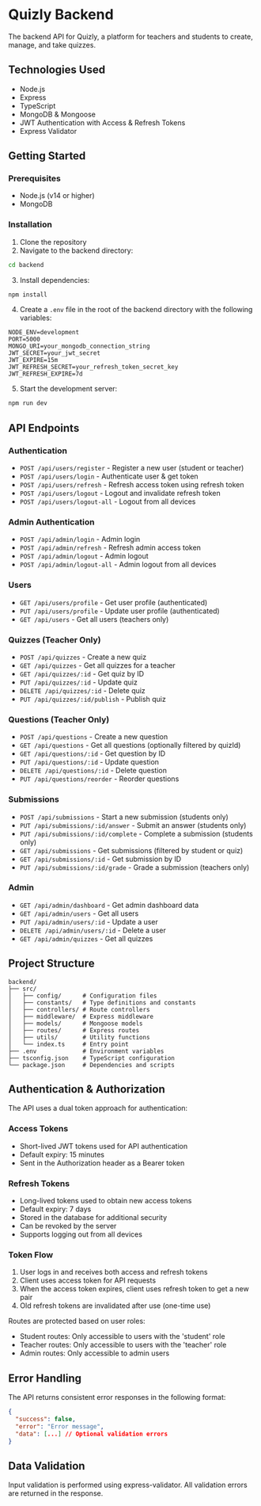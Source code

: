 # Quizly Backend

The backend API for Quizly, a platform for teachers and students to create, manage, and take quizzes.

## Technologies Used

- Node.js
- Express
- TypeScript
- MongoDB & Mongoose
- JWT Authentication with Access & Refresh Tokens
- Express Validator

## Getting Started

### Prerequisites

- Node.js (v14 or higher)
- MongoDB

### Installation

1. Clone the repository
2. Navigate to the backend directory:

```bash
cd backend
```

3. Install dependencies:

```bash
npm install
```

4. Create a `.env` file in the root of the backend directory with the following variables:

```
NODE_ENV=development
PORT=5000
MONGO_URI=your_mongodb_connection_string
JWT_SECRET=your_jwt_secret
JWT_EXPIRE=15m
JWT_REFRESH_SECRET=your_refresh_token_secret_key
JWT_REFRESH_EXPIRE=7d
```

5. Start the development server:

```bash
npm run dev
```

## API Endpoints

### Authentication

- `POST /api/users/register` - Register a new user (student or teacher)
- `POST /api/users/login` - Authenticate user & get token
- `POST /api/users/refresh` - Refresh access token using refresh token
- `POST /api/users/logout` - Logout and invalidate refresh token
- `POST /api/users/logout-all` - Logout from all devices

### Admin Authentication

- `POST /api/admin/login` - Admin login
- `POST /api/admin/refresh` - Refresh admin access token
- `POST /api/admin/logout` - Admin logout
- `POST /api/admin/logout-all` - Admin logout from all devices

### Users

- `GET /api/users/profile` - Get user profile (authenticated)
- `PUT /api/users/profile` - Update user profile (authenticated)
- `GET /api/users` - Get all users (teachers only)

### Quizzes (Teacher Only)

- `POST /api/quizzes` - Create a new quiz
- `GET /api/quizzes` - Get all quizzes for a teacher
- `GET /api/quizzes/:id` - Get quiz by ID
- `PUT /api/quizzes/:id` - Update quiz
- `DELETE /api/quizzes/:id` - Delete quiz
- `PUT /api/quizzes/:id/publish` - Publish quiz

### Questions (Teacher Only)

- `POST /api/questions` - Create a new question
- `GET /api/questions` - Get all questions (optionally filtered by quizId)
- `GET /api/questions/:id` - Get question by ID
- `PUT /api/questions/:id` - Update question
- `DELETE /api/questions/:id` - Delete question
- `PUT /api/questions/reorder` - Reorder questions

### Submissions

- `POST /api/submissions` - Start a new submission (students only)
- `PUT /api/submissions/:id/answer` - Submit an answer (students only)
- `PUT /api/submissions/:id/complete` - Complete a submission (students only)
- `GET /api/submissions` - Get submissions (filtered by student or quiz)
- `GET /api/submissions/:id` - Get submission by ID
- `PUT /api/submissions/:id/grade` - Grade a submission (teachers only)

### Admin

- `GET /api/admin/dashboard` - Get admin dashboard data
- `GET /api/admin/users` - Get all users
- `PUT /api/admin/users/:id` - Update a user
- `DELETE /api/admin/users/:id` - Delete a user
- `GET /api/admin/quizzes` - Get all quizzes

## Project Structure

```
backend/
├── src/
│   ├── config/      # Configuration files
│   ├── constants/   # Type definitions and constants
│   ├── controllers/ # Route controllers
│   ├── middleware/  # Express middleware
│   ├── models/      # Mongoose models
│   ├── routes/      # Express routes
│   ├── utils/       # Utility functions
│   └── index.ts     # Entry point
├── .env             # Environment variables
├── tsconfig.json    # TypeScript configuration
└── package.json     # Dependencies and scripts
```

## Authentication & Authorization

The API uses a dual token approach for authentication:

### Access Tokens

- Short-lived JWT tokens used for API authentication
- Default expiry: 15 minutes
- Sent in the Authorization header as a Bearer token

### Refresh Tokens

- Long-lived tokens used to obtain new access tokens
- Default expiry: 7 days
- Stored in the database for additional security
- Can be revoked by the server
- Supports logging out from all devices

### Token Flow

1. User logs in and receives both access and refresh tokens
2. Client uses access token for API requests
3. When the access token expires, client uses refresh token to get a new pair
4. Old refresh tokens are invalidated after use (one-time use)

Routes are protected based on user roles:

- Student routes: Only accessible to users with the 'student' role
- Teacher routes: Only accessible to users with the 'teacher' role
- Admin routes: Only accessible to admin users

## Error Handling

The API returns consistent error responses in the following format:

```json
{
  "success": false,
  "error": "Error message",
  "data": [...] // Optional validation errors
}
```

## Data Validation

Input validation is performed using express-validator. All validation errors are returned in the response.
